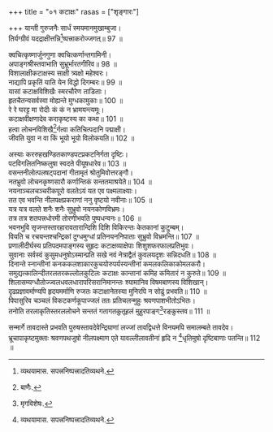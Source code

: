 +++
title = "०१ कटाक्षः"
rasas = ["शृङ्गारः"]

+++
यान्ती गुरुजनैः सार्धं स्मयमानमुखाम्बुजा।  
तिर्यग्ग्रीवं यदद्राक्षीत्तन्नि[^1]ष्पत्त्राकरोज्जगत्॥ 97 ॥  


[^1]: व्यथयामास. सपत्त्रनिष्पत्त्रादतिव्यथने.
 
क्वचित्कृष्णार्जुनगुणा क्वचित्कर्णान्तगामिनी।  
अपाङ्गश्रीस्तवाभाति सुभ्रूर्भारतगीरिव॥ 98 ॥  
विशालाक्षीकटाक्षस्य साक्षी त्र्यक्षो महेश्वरः।  
नाद्यापि प्रकृतिं याति येन विद्धो दिगम्बरः॥ 99 ॥  
यासां कटाक्षविशिखैः स्मरचौरेण ताडिताः।  
हृतचैतन्यसर्वस्वा मोह्यन्ते मुग्धकामुकाः॥ 100 ॥  
रे रे घरट्ट मा रोदीः कं कं न भ्रामयन्त्यमूः।  
कटाक्षवीक्षणादेव कराकृष्टस्य का कथा॥ 101 ॥  
हत्वा लोचनविशिखै[^2]र्गत्वा कतिचित्पदानि पद्माक्षी।  
जीवति युवा न वा किं भूयो भूयो विलोकयति॥ 102 ॥  


[^2]: बाणैः.
 
अस्याः कररुहखण्डितकाण्डपटप्रकटनिर्गता दृष्टिः।  
पटविगलितनिष्कलुषा स्वदते पीयूषधारेव॥ 103 ॥  
वसन्तनीलोत्पलषट्पदानां गीतामृतं श्रोतुमिवोत्तरङ्गौ।  
नतभ्रुवो लोचनकृष्णसारौ कर्णान्तिकं सन्ततमाश्रयेते॥ 104 ॥  
नयनाञ्चलचञ्चरीकपूरो वलतेऽयं यत एव पक्ष्मलाक्ष्याः।  
तत एव भवन्ति नीलपक्षप्रकराणां ननु वृष्टयो नवीनाः॥ 105 ॥  
यत्र यत्र वलते शनैः शनैः सुभ्रुवो नयनकोणविभ्रमः।  
तत्र तत्र शतपत्त्रधोरमी तोरणीभवति पुष्पधन्वनः॥ 106 ॥  
भवनभुवि सृजन्तस्तारहारावतारान्दिशि दिशि विकिरन्तः केतकानां कुटुम्बम्।  
वियति च रचयन्तश्चन्द्रिकां दुग्धमुग्धां प्रतिनयननिपाताः सुभ्रुवो विभ्रमन्ति॥ 107 ॥  
प्रणालीदीर्घस्य प्रतिपदमपाङ्गस्य सुहृदः कटाक्षव्याक्षेपाः शिशुशफरफालप्रतिभुवः।  
सुवानाः सर्वस्वं कुसुमधनुषोऽस्मान्प्रति सखे नवं नेत्राद्वैतं कुवलयदृशः सन्निदधति॥ 108 ॥  
दिनान्ते स्नान्तीनां कनककलशाकारकुचयोरुपर्यस्यन्तीनां कमलकलिकाकोमलकरौ।  
समुद्यत्कालिन्दीतरलतरकल्लोलकुटिलः कटाक्षः कान्तानां कमिह कमितारं न कुरुते॥ 109 ॥  
शिलासम्यग्धौतोज्ज्वलधवलधारापरिसरानिमानन्तः श्यामानिव विषमबाणस्य विशिखान्।  
दृढप्रज्ञावर्माण्यपि हृदयमर्माणि रुजतः कटाक्षानेतस्या मुनिरपि न सोढुं प्रभवति॥ 110 ॥  
पिपासुरिव चञ्चलं विकटकर्णकूपाज्जलं ततः प्रतिचलन्मुहुः श्रवणपाशभीतोऽभितः।  
तनोति तरलाकृतिस्तरललोचने सन्ततं गतागतकुतूहलं मुहुरपाङ्ग[^3]रङ्कुस्तव॥ 111 ॥  


[^3]: मृगविशेषः.
 
सन्मार्गे तावदास्ते प्रभवति पुरुषस्तावदेवेन्द्रियाणां लज्जां तावद्विधत्ते विनयमपि समालम्बते तावदेव।  
भ्रूचापाकृष्टमुक्ताः श्रवणपथजुषो नीलपक्ष्माण एते यावल्लीलावतीनां हृदि न [^1]धृतिमुषो दृष्टिबाणाः पतन्ति॥ 112 ॥  


[^1]: धैर्यहारिणः.
 